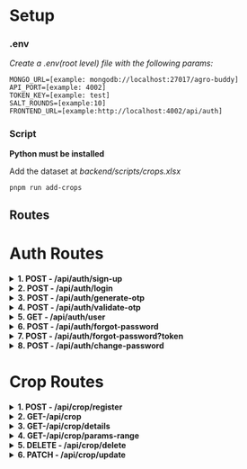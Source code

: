 # Setup

### .env

_Create a .env(root level) file with the following params:_

    MONGO_URL=[example: mongodb://localhost:27017/agro-buddy]
    API_PORT=[example: 4002]
    TOKEN_KEY=[example: test]
    SALT_ROUNDS=[example:10]
    FRONTEND_URL=[example:http://localhost:4002/api/auth]

### Script

**Python must be installed**

Add the dataset at _backend/scripts/crops.xlsx_

```
pnpm run add-crops
```

## Routes

# Auth Routes

<details>
<summary> <b> 1. POST - /api/auth/sign-up </b> </summary>

<br>
Example:

```
{
  "firstName": "John",
  "lastName": "Doe",
  "email": "johndoe@example.com",
  "password": "buar13@iep",
  "role": "USER"
}
```

**firstName**: required | String <br>
**lastName**: required | String <br>
**email**: required | String <br>
**password**: required | String <br>
**role**: required | String <br>

<h2>Logic:</h2>

- if email and password are valid then data will be saved
- password will be hashed before being saved
- otp will be sent for verification at the provided email automatically
<br>
</details>

<details>
<summary><b>2. POST - /api/auth/login </b></summary>

<br>
Example:

```
{
  "email": "johndoe@example.com",
  "password": "buar13@iep"
}
```

**email**: required | String <br>
**password**: required | String <br>

<h2>Logic:</h2>

- if email and password are valid and correct data will be retrieved
<br>
</details>

<details>
<summary><b>3. POST - /api/auth/generate-otp</b></summary>
<br>
Example:

```
{
  "email": "johndoe@example.com"
}
```

**email**: required | String <br>

<h2>Logic:</h2>

- create an otp with email and sent through mail for mail verification
<br>
</details>

<details>
<summary><b>4. POST - /api/auth/validate-otp</b></summary>
<br>
Example:

```
{
  "email": "johndoe@example.com",
  "otp": "yVNrv7"
}
```

**email**: required | String <br>

<h2>Logic:</h2>

- Validate otp for email verification
<br>
</details>

<details>
<summary><b>5. GET - /api/auth/user </b></summary>
<br>
Example:

```
http://localhost:4002/api/auth/user
```

<h2>Headers:</h2> 'authorization'
<br>

<h2>Logic:</h2>
- returns the data of the user with the associated token
</details>

<details>
<summary><b>6. POST - /api/auth/forgot-password</b></summary>
<br>
Example:

```
{
  "email": "johndoe@example.com"
}
```

**email**: required | String <br>

<br>
<h2>Logic:</h2>
- sends email at the email provided
</details>

<details>
<summary><b>7. POST - /api/auth/forgot-password?token</b></summary>
<br>
Example:

- URL: http://localhost:8080/api/auth/forgot-password?token="123"

```
{
  "email": "johndoe@example.com",
  "newPassword": "testpassword"
}
```

**email**: required | String <br>
**newPassword**: required | String <br>

<br>
<h2>Logic:</h2>
- The url of this api is generated by the API 6.
- If the token is valid and matches with the email, the password changes.
</details>

<details>
<summary><b>8. POST - /api/auth/change-password </b></summary>
<br>
Example:

```
{
  "oldPassword": "oldPassword",
  "newPassword": "newPassword"
}
```

**oldPassword**: required | String <br>
**newPassword**: required | String <br>

<h2>Headers:</h2> 'authorization'
<br>
<h2>Logic:</h2>
- The logged in user can change their password
</details>

# Crop Routes

<details>
<summary><b>1. POST - /api/crop/register</b></summary>
<br>
Example:

```
{
  "name": "rice",
  "nitrogen": 10,
  "phosphorous": 100,
  "potassium": 100,
  "temperature": 19.2,
  "humidity": 19.2,
  "pH": 8.3,
  "rainfall": 20.2
  "images": ["test", "test2"]
}
```

**name**: required | String <br>
**details**: optional | List <br>
**details.nitrogen**: optional | number <br>
**details.phosphorous**: optional | number <br>
**details.potassium**: optional | number <br>
**details.temperature**: optional | number <br>
**details.pH**: optional | number <br>
**details.humidity**: optional | number <br>
**details.rainfall**: optional | number <br>
**images**: optional | [String] <br>
**description**: optional | String <br>

<h2>Logic:</h2>

- if name found all the data will be saved to that else will create and store
- images will be concatenated (unique urls)
- details will be stored as an object and will be concatenated with previous ones.
- if description is already present for the crop it overwrites the description.
<br>
</details>

<details>
<summary><b>2. GET-/api/crop<quries></b></summary>
<br>
Example:

```
http://localhost:4002/api/crop?nitrogen=10&name=rice
```

- Queries
  <br>
  **name**: optional | String <br>
  **nitrogen**: optional | number <br>
  **fromNitrogenLevel**: optional | number <br>
  **toNitrogenLevel**: optional | number <br>
  **phosphorous**: optional | number <br>
  **fromphosphorousLevel**: optional | number <br>
  **tophosphorousLevel**: optional | number <br>
  **potassium**: optional | number <br>
  **fromPotassiumLevel**: optional | number <br>
  **toPotassiumLevel**: optional | number <br>
  **temperature**: optional | number <br>
  **fromTemperatureLevel**: optional | number <br>
  **toTemperatureLevel**: optional | number <br>
  **humidity**: optional | number <br>
  **fromHumidityLevel**: optional | number <br>
  **toHumidityLevel**: optional | number <br>
  **ph**: optional | number <br>
  **fromPHLevel**: optional | number <br>
  **toPHLevel**: optional | number <br>
  **rainfall**: optional | number <br>
  **fromRainfallLevel**: optional | number <br>
  **toRainfallLevel**: optional | number <br>

<br>
<h2>Logic:</h2>
- Get crops grouped preview (gives mean of all of the data grouped by crop name)
- images are also provided for the crops
- If no argument is provided then all the crops are returned
</details>

<details>
<summary><b>3. GET-/api/crop/details<quries></b></summary>
<br>
Example:

```
http://localhost:4002/api/crop/details?nitrogen=10&name=rice
```

- Queries
  <br>
  **name**: optional | String <br>
  **nitrogen**: optional | number <br>
  **fromNitrogenLevel**: optional | number <br>
  **toNitrogenLevel**: optional | number <br>
  **phosphorous**: optional | number <br>
  **fromphosphorousLevel**: optional | number <br>
  **tophosphorousLevel**: optional | number <br>
  **potassium**: optional | number <br>
  **fromPotassiumLevel**: optional | number <br>
  **toPotassiumLevel**: optional | number <br>
  **temperature**: optional | number <br>
  **fromTemperatureLevel**: optional | number <br>
  **toTemperatureLevel**: optional | number <br>
  **humidity**: optional | number <br>
  **fromHumidityLevel**: optional | number <br>
  **toHumidityLevel**: optional | number <br>
  **ph**: optional | number <br>
  **fromPHLevel**: optional | number <br>
  **toPHLevel**: optional | number <br>
  **rainfall**: optional | number <br>
  **fromRainfallLevel**: optional | number <br>
  **toRainfallLevel**: optional | number <br>

<br>
<h2>Logic:</h2>
- Get crops details grouped which satisfy the above conditions
- Images are not provided
</details>

<details>
<summary><b>4. GET-/api/crop/params-range<quries></b></summary>
<br>
Example:

```
http://localhost:4002/api/crop/params-range
```

<br>
<h2>Logic:</h2>
- Get ranges of each params i.e. get min and max of each param
</details>

<details>
<summary><b>5. DELETE - /api/crop/delete </b></summary>
<br>
Example:

```
http://localhost:4002/api/crop/delete?crop=rice
```

- Queries
  <br>
  **id**: optional | String <br>
  **crop**: optional | String <br>

</details>

<details>
<summary><b>6. PATCH - /api/crop/update </b></summary>
<br>
Example:

```
{
  "id": 167834,
  "nitrogen": 10
}
```

NOTE: If name is provided, it is meant to update the images so images must be passed

- Queries
  <br>
  **id**: optional | String <br>
  **name**: optional | String <br>
  **images**: optional | [String] <br>
  **nitrogen**: optional | number <br>
  **phosphorous**: optional | number <br>
  **potassium**: optional | number <br>
  **temperature**: optional | number <br>
  **humidity**: optional | number <br>
  **pH**: optional | number <br>
  **rainfall**: optional | number <br>

</details>

